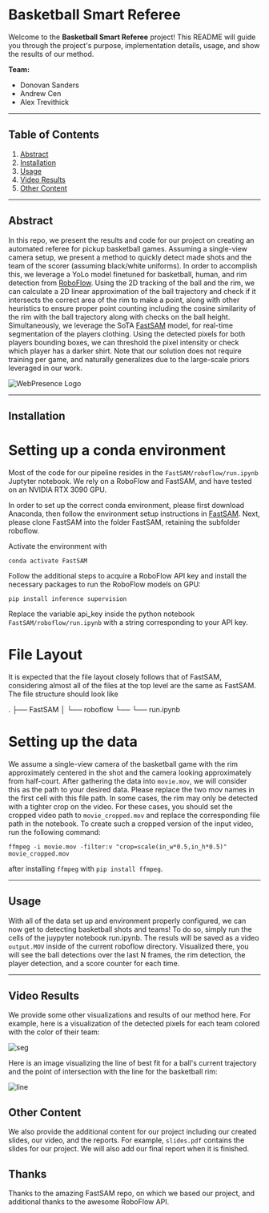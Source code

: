 # Basketball Smart Referee

Welcome to the **Basketball Smart Referee** project! This README will guide you through the project's purpose, implementation details, usage, and show the results of our method.

**Team:**
- Donovan Sanders
- Andrew Cen
- Alex Trevithick

---

## Table of Contents

1. [Abstract](#abstract)
2. [Installation](#installation)
3. [Usage](#usage)
4. [Video Results](#video-results)
4. [Other Content](#other-content)
---


## Abstract

In this repo, we present the results and code for our project on creating an automated referee for pickup basketball games. Assuming a single-view camera setup, we present a method to quickly detect made shots and the team of the scorer (assuming black/white uniforms). In order to accomplish this, we leverage a YoLo model finetuned for basketball, human, and rim detection from [RoboFlow](https://universe.roboflow.com/roboflow-universe-projects/basketball-players-fy4c2). Using the 2D tracking of the ball and the rim, we can calculate a 2D linear approximation of the ball trajectory and check if it intersects the correct area of the rim to make a point, along with other heuristics to ensure proper point counting including the cosine similarity of the rim with the ball trajectory along with checks on the ball height. Simultaneously, we leverage the SoTA [FastSAM](https://github.com/CASIA-IVA-Lab/FastSAM) model, for real-time segmentation of the players clothing. Using the detected pixels for both players bounding boxes, we can threshold the pixel intensity or check which player has a darker shirt. Note that our solution does not require training per game, and naturally generalizes due to the large-scale priors leveraged in our work.

![WebPresence Logo](media/shots.gif)

---

## Installation

# Setting up a conda environment
Most of the code for our pipeline resides in the ```FastSAM/roboflow/run.ipynb``` Juptyter notebook. We rely on a RoboFlow and FastSAM, and have tested on an NVIDIA RTX 3090 GPU.

In order to set up the correct conda environment, please first download Anaconda, then follow the environment setup instructions in [FastSAM](https://github.com/CASIA-IVA-Lab/FastSAM). Next, please clone FastSAM into the folder FastSAM, retaining the subfolder roboflow.

Activate the environment with

```conda activate FastSAM```

Follow the additional steps to acquire a RoboFlow API key and install the necessary packages to run the RoboFlow models on GPU:

```pip install inference supervision```

Replace the variable api_key inside the python notebook ```FastSAM/roboflow/run.ipynb``` with a string corresponding to your API key. 

# File Layout
It is expected that the file layout closely follows that of FastSAM, considering almost all of the files at the top level are the same as FastSAM. The file structure should look like

.
├── FastSAM
│   └── roboflow
└──    └── run.ipynb


# Setting up the data
We assume a single-view camera of the basketball game with the rim approximately centered in the shot and the camera looking approximately from half-court. After gathering the data into ```movie.mov```, we will consider this as the path to your desired data. Please replace the two mov names in the first cell with this file path. In some cases, the rim may only be detected with a tighter crop on the video. For these cases, you should set the cropped video path to ```movie_cropped.mov``` and replace the corresponding file path in the notebook. To create such a cropped version of the input video, run the following command:

```ffmpeg -i movie.mov -filter:v "crop=scale(in_w*0.5,in_h*0.5)" movie_cropped.mov```

after installing ```ffmpeg``` with ```pip install ffmpeg```.


---

## Usage

With all of the data set up and environment properly configured, we can now get to detecting basketball shots and teams! To do so, simply run the cells of the juypyter notebook run.ipynb. The resuls will be saved as a video ```output.MOV``` inside of the current roboflow directory. Visualized there, you will see the ball detections over the last N frames, the rim detection, the player detection, and a score counter for each time. 

---

## Video Results

We provide some other visualizations and results of our method here. For example, here is a visualization of the detected pixels for each team colored with the color of their team:

![seg](media/segmentation.gif)

Here is an image visualizing the line of best fit for a ball's current trajectory and the point of intersection with the line for the basketball rim:

![line](media/lines.png)

## Other Content

We also provide the additional content for our project including our created slides, our video, and the reports. For example, ```slides.pdf``` contains the slides for our project. We will also add our final report when it is finished.


## Thanks
Thanks to the amazing FastSAM repo, on which we based our project, and additional thanks to the awesome RoboFlow API. 
